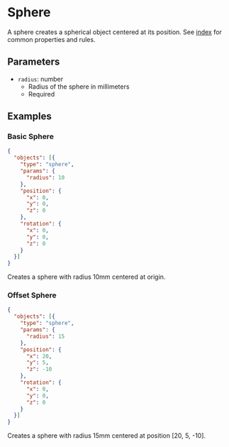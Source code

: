# Sphere

A sphere creates a spherical object centered at its position. See [index](index.md) for common properties and rules.

## Parameters

- `radius`: number
  - Radius of the sphere in millimeters
  - Required

## Examples

### Basic Sphere
```json
{
  "objects": [{
    "type": "sphere",
    "params": {
      "radius": 10
    },
    "position": {
      "x": 0,
      "y": 0,
      "z": 0
    },
    "rotation": {
      "x": 0,
      "y": 0,
      "z": 0
    }
  }]
}
```
Creates a sphere with radius 10mm centered at origin.

### Offset Sphere
```json
{
  "objects": [{
    "type": "sphere",
    "params": {
      "radius": 15
    },
    "position": {
      "x": 20,
      "y": 5,
      "z": -10
    },
    "rotation": {
      "x": 0,
      "y": 0,
      "z": 0
    }
  }]
}
```
Creates a sphere with radius 15mm centered at position [20, 5, -10]. 